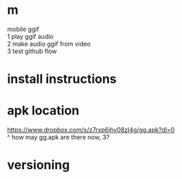 # m
mobile ggif  
1 play ggif audio  
2 make audio ggif from video  
3 test github flow  

# install instructions  
# apk location  
https://www.dropbox.com/s/z7rxp6ihy08zl4g/gg.apk?dl=0  
^ how may gg.apk are there now, 3?  

# versioning  
